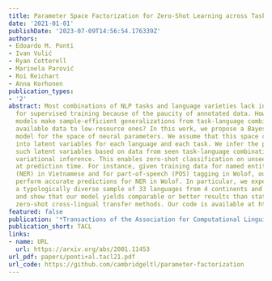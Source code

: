 ```yaml
---
title: Parameter Space Factorization for Zero-Shot Learning across Tasks and Languages
date: '2021-01-01'
publishDate: '2023-07-09T14:56:54.176339Z'
authors:
- Edoardo M. Ponti
- Ivan Vulić
- Ryan Cotterell
- Marinela Parović
- Roi Reichart
- Anna Korhonen
publication_types:
- '2'
abstract: Most combinations of NLP tasks and language varieties lack in-domain examples
  for supervised training because of the paucity of annotated data. How can neural
  models make sample-efficient generalizations from task-language combinations with
  available data to low-resource ones? In this work, we propose a Bayesian generative
  model for the space of neural parameters. We assume that this space can be factorized
  into latent variables for each language and each task. We infer the posteriors over
  such latent variables based on data from seen task-language combinations through
  variational inference. This enables zero-shot classification on unseen combinations
  at prediction time. For instance, given training data for named entity recognition
  (NER) in Vietnamese and for part-of-speech (POS) tagging in Wolof, our model can
  perform accurate predictions for NER in Wolof. In particular, we experiment with
  a typologically diverse sample of 33 languages from 4 continents and 11 families,
  and show that our model yields comparable or better results than state-of-the-art,
  zero-shot cross-lingual transfer methods. Our code is available at https://github.com/cambridgeltl/parameter-factorization.
featured: false
publication: '*Transactions of the Association for Computational Linguistics*'
publication_short: TACL
links:
- name: URL
  url: https://arxiv.org/abs/2001.11453
url_pdf: papers/ponti+al.tacl21.pdf
url_code: https://github.com/cambridgeltl/parameter-factorization
---
```



